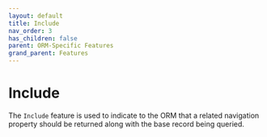 ```yaml
---
layout: default
title: Include
nav_order: 3
has_children: false
parent: ORM-Specific Features
grand_parent: Features
---
```


# Include

The `Include` feature is used to indicate to the ORM that a related navigation property should be returned along with the base record being queried.
